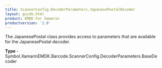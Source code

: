 ```yaml
---
title: ScannerConfig.DecoderParameters.JapanesePostalDecoder
layout: guide.html
product: EMDK For Xamarin
productversion: '2.0'
---
```

The JapanesePostal class provides access to parameters that are available for the JapanesePostal decoder.

**Type** - Symbol.XamarinEMDK.Barcode.ScannerConfig.DecoderParameters.BaseDecoder















